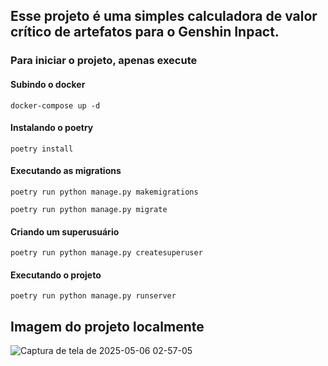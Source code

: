 ## Esse projeto é uma simples calculadora de valor crítico de artefatos para o Genshin Inpact.

### Para iniciar o projeto, apenas execute 

#### Subindo o docker

```docker-compose up -d```

#### Instalando o poetry

```poetry install```

#### Executando as migrations

```
poetry run python manage.py makemigrations

poetry run python manage.py migrate
```

#### Criando um superusuário

```
poetry run python manage.py createsuperuser
```

#### Executando o projeto

```
poetry run python manage.py runserver
```

## Imagem do projeto localmente
![Captura de tela de 2025-05-06 02-57-05](https://github.com/user-attachments/assets/d55d26bd-ff26-4ecd-9b6c-1903ffee9120)
